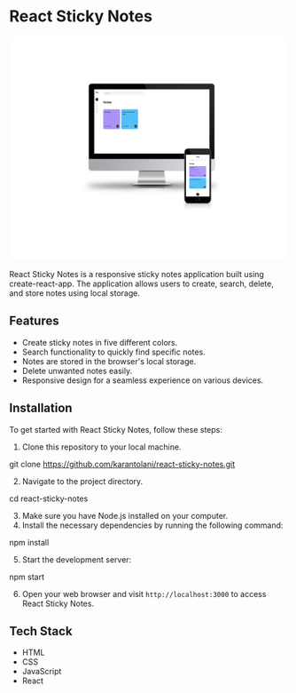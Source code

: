 # React Sticky Notes

![React Sticky Notes](screenshot.png)

React Sticky Notes is a responsive sticky notes application built using create-react-app. The application allows users to create, search, delete, and store notes using local storage.

## Features

- Create sticky notes in five different colors.
- Search functionality to quickly find specific notes.
- Notes are stored in the browser's local storage.
- Delete unwanted notes easily.
- Responsive design for a seamless experience on various devices.

## Installation

To get started with React Sticky Notes, follow these steps:

1. Clone this repository to your local machine.

git clone https://github.com/karantolani/react-sticky-notes.git

2. Navigate to the project directory.

cd react-sticky-notes

3. Make sure you have Node.js installed on your computer.
4. Install the necessary dependencies by running the following command:

npm install

5. Start the development server:

npm start

6. Open your web browser and visit `http://localhost:3000` to access React Sticky Notes.

## Tech Stack

- HTML
- CSS
- JavaScript
- React
